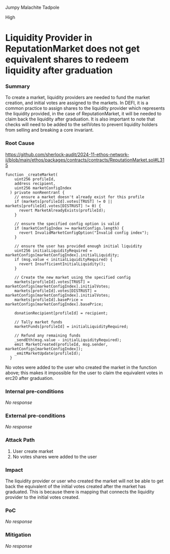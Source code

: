 Jumpy Malachite Tadpole

High

# Liquidity Provider in ReputationMarket does not get equivalent shares to redeem liquidity after graduation

### Summary

To create a market, liquidity providers are needed to fund the market creation, and initial votes are assigned to the markets. In DEFI, it is a common practice to assign shares to the liquidity provider which represents the liquidity provided, in the case of ReputationMarket, it will be needed to claim back the liquidity after graduation. It is also important to note that checks will need to be added to the sellVotes to prevent liquidity holders from selling and breaking a core invariant.

### Root Cause

https://github.com/sherlock-audit/2024-11-ethos-network-ii/blob/main/ethos/packages/contracts/contracts/ReputationMarket.sol#L315

```solidity
function _createMarket(
    uint256 profileId,
    address recipient,
    uint256 marketConfigIndex
  ) private nonReentrant {
    // ensure a market doesn't already exist for this profile
    if (markets[profileId].votes[TRUST] != 0 || markets[profileId].votes[DISTRUST] != 0) {
      revert MarketAlreadyExists(profileId);
    }

    // ensure the specified config option is valid
    if (marketConfigIndex >= marketConfigs.length) {
      revert InvalidMarketConfigOption("Invalid config index");
    }

    // ensure the user has provided enough initial liquidity
    uint256 initialLiquidityRequired = marketConfigs[marketConfigIndex].initialLiquidity;
    if (msg.value < initialLiquidityRequired) {
      revert InsufficientInitialLiquidity();
    }

    // Create the new market using the specified config
    markets[profileId].votes[TRUST] = marketConfigs[marketConfigIndex].initialVotes;
    markets[profileId].votes[DISTRUST] = marketConfigs[marketConfigIndex].initialVotes;
    markets[profileId].basePrice = marketConfigs[marketConfigIndex].basePrice;

    donationRecipient[profileId] = recipient;

    // Tally market funds
    marketFunds[profileId] = initialLiquidityRequired;

    // Refund any remaining funds
    _sendEth(msg.value - initialLiquidityRequired);
    emit MarketCreated(profileId, msg.sender, marketConfigs[marketConfigIndex]);
    _emitMarketUpdate(profileId);
  }
```

No votes were added to the user who created the market in the function above; this makes it impossible for the user to claim  the equivalent votes in erc20 after graduation.

### Internal pre-conditions

_No response_

### External pre-conditions

_No response_

### Attack Path

1. User create market
2. No votes shares were added to the user

### Impact

The liquidity provider or user who created the market will not be able to get back the equivalent of the initial votes created after the market has graduated. This is because there is mapping that connects the liquidity provider to the initial votes created.

### PoC

_No response_

### Mitigation

_No response_